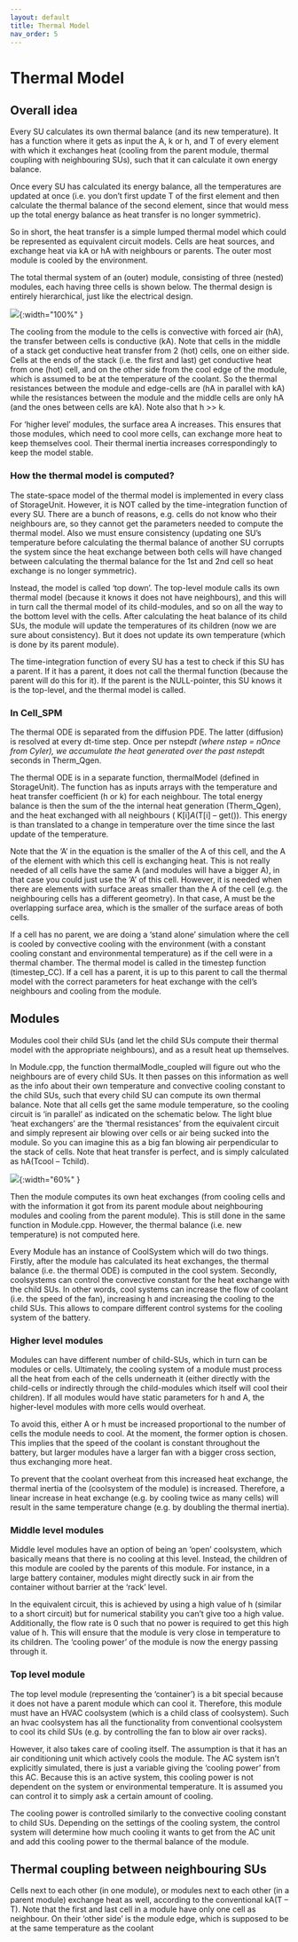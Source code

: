 ```yaml
---
layout: default
title: Thermal Model
nav_order: 5
---
```


# Thermal Model


## Overall idea

Every SU calculates its own thermal balance (and its new temperature). It has a function where it gets as input the A, k or h, and T of every element with which it exchanges heat (cooling from the parent module, thermal coupling with neighbouring SUs), such that it can calculate it own energy balance.

Once every SU has calculated its energy balance, all the temperatures are updated at once (i.e. you don’t first update T of the first element and then calculate the thermal balance of the second element, since that would mess up the total energy balance as heat transfer is no longer symmetric).

So in short, the heat transfer is a simple lumped thermal model which could be represented as equivalent circuit models. Cells are heat sources, and exchange heat via kA or hA with neighbours or parents. The outer most module is cooled by the environment.

The total thermal system of an (outer) module, consisting of three (nested) modules, each having three cells is shown below. The thermal design is entirely hierarchical, just like the electrical design.

![](img/thermal_equivalent.svg){:width="100%" }


The cooling from the module to the cells is convective with forced air (hA), the transfer between cells is conductive (kA). Note that cells in the middle of a stack get conductive heat transfer from 2 (hot) cells, one on either side. Cells at the ends of the stack (i.e. the first and last) get conductive heat from one (hot) cell, and on the other side from the cool edge of the module, which is assumed to be at the temperature of the coolant. So the thermal resistances between the module and edge-cells are (hA in parallel with kA) while the resistances between the module and the middle cells are only hA (and the ones between cells are kA). Note also that h >> k.

For ‘higher level’ modules, the surface area A increases. This ensures that those modules, which need to cool more cells, can exchange more heat to keep themselves cool. Their thermal inertia increases correspondingly to keep the model stable.

### How the thermal model is computed?

The state-space model of the thermal model is implemented in every class of StorageUnit. However, it is NOT called by the time-integration function of every SU. There are a bunch of reasons, e.g. cells do not know who their neighbours are, so they cannot get the parameters needed to compute the thermal model. Also we must ensure consistency (updating one SU’s temperature before calculating the thermal balance of another SU corrupts the system since the heat exchange between both cells will have changed between calculating the thermal balance for the 1st and 2nd cell so heat exchange is no longer symmetric).

Instead, the model is called ‘top down’. The top-level module calls its own thermal model (because it knows it does not have neighbours), and this will in turn call the thermal model of its child-modules, and so on all the way to the bottom level with the cells. After calculating the heat balance of its child SUs, the module will update the temperatures of its children (now we are sure about consistency). But it does not update its own temperature (which is done by its parent module).

The time-integration function of every SU has a test to check if this SU has a parent. If it has a parent, it does not call the thermal function (because the parent will do this for it). If the parent is the NULL-pointer, this SU knows it is the top-level, and the thermal model is called.

### In Cell_SPM

The thermal ODE is separated from the diffusion PDE. The latter (diffusion) is resolved at every dt-time step. Once per nstep*dt (where nstep = nOnce from Cyler), we accumulate the heat generated over the past nstep*dt seconds in Therm_Qgen.

The thermal ODE is in a separate function, thermalModel (defined in StorageUnit). The function has as inputs arrays with the temperature and heat transfer coefficient (h or k) for each neighbour. The total energy balance is then the sum of the the internal heat generation (Therm_Qgen), and the heat exchanged with all neighbours ( K[i]*A*(T[i] – get()). This energy is than translated to a change in temperature over the time since the last update of the temperature.

Note that the ‘A’ in the equation is the smaller of the A of this cell, and the A of the element with which this cell is exchanging heat. This is not really needed of all cells have the same A (and modules will have a bigger A), in that case you could just use the ‘A’ of this cell. However, it is needed when there are elements with surface areas smaller than the A of the cell (e.g. the neighbouring cells has a different geometry). In that case, A must be the overlapping surface area, which is the smaller of the surface areas of both cells.

If a cell has no parent, we are doing a ‘stand alone’ simulation where the cell is cooled by convective cooling with the environment (with a constant cooling constant and environmental temperature) as if the cell were in a thermal chamber. The thermal model is called in the timestep function (timestep_CC). If a cell has a parent, it is up to this parent to call the thermal model with the correct parameters for heat exchange with the cell’s neighbours and cooling from the module.

## Modules

Modules cool their child SUs (and let the child SUs compute their thermal model with the appropriate neighbours), and as a result heat up themselves.

In Module.cpp, the function thermalModle_coupled will figure out who the neighbours are of every child SUs. It then passes on this information as well as the info about their own temperature and convective cooling constant to the child SUs, such that every child SU can compute its own thermal balance. Note that all cells get the same module temperature, so the cooling circuit is ‘in parallel’ as indicated on the schematic below. The light blue ‘heat exchangers’ are the ‘thermal resistances’ from the equivalent circuit and simply represent air blowing over cells or air being sucked into the module. So you can imagine this as a big fan blowing air perpendicular to the stack of cells.
Note that heat transfer is perfect, and is simply calculated as hA(Tcool – Tchild).

![](img/modules.png){:width="60%" }

Then the module computes its own heat exchanges (from cooling cells and with the information it got from its parent module about neighbouring modules and cooling from the parent module). This is still done in the same function in Module.cpp. However, the thermal balance (i.e. new temperature) is not computed here.

Every Module has an instance of CoolSystem which will do two things. Firstly, after the module has calculated its heat exchanges, the thermal balance (i.e. the thermal ODE) is computed in the cool system. Secondly, coolsystems can control the convective constant for the heat exchange with the child SUs. In other words, cool systems can increase the flow of coolant (i.e. the speed of the fan), increasing h and increasing the cooling to the child SUs. This allows to compare different control systems for the cooling system of the battery.

### Higher level modules

Modules can have different number of child-SUs, which in turn can be modules or cells. Ultimately, the cooling system of a module must process all the heat from each of the cells underneath it (either directly with the child-cells or indirectly through the child-modules which itself will cool their children). If all modules would have static parameters for h and A, the higher-level modules with more cells would overheat.

To avoid this, either A or h must be increased proportional to the number of cells the module needs to cool. At the moment, the former option is chosen. This implies that the speed of the coolant is constant throughout the battery, but larger modules have a larger fan with a bigger cross section, thus exchanging more heat. 

To prevent that the coolant overheat from this increased heat exchange, the thermal inertia of the (coolsystem of the module) is increased. Therefore, a linear increase in heat exchange (e.g. by cooling twice as many cells) will result in the same temperature change (e.g. by doubling the thermal inertia).

### Middle level modules

Middle level modules have an option of being an ‘open’ coolsystem, which basically means that there is no cooling at this level. Instead, the children of this module are cooled by the parents of this module. For instance, in a large battery container, modules might directly suck in air from the container without barrier at the ‘rack’ level.

In the equivalent circuit, this is achieved by using a high value of h (similar to a short circuit) but for numerical stability you can’t give too a high value. Additionally, the flow rate is 0 such that no power is required to get this high value of h.
This will ensure that the module is very close in temperature to its children. The ‘cooling power’ of the module is now the energy passing through it.

### Top level module

The top level module (representing the ‘container’) is a bit special because it does not have a parent module which can cool it. Therefore, this module must have an HVAC coolsystem (which is a child class of coolsystem). Such an hvac coolsystem has all the functionality from conventional coolsystem to cool its child SUs (e.g. by controlling the fan to blow air over racks).

However, it also takes care of cooling itself. The assumption is that it has an air conditioning unit which actively cools the module. The AC system isn’t explicitly simulated, there is just a variable giving the ‘cooling power’ from this AC. Because this is an active system, this cooling power is not dependent on the system or environmental temperature. It is assumed you can control it to simply ask a certain amount of cooling.

The cooling power is controlled similarly to the convective cooling constant to child SUs. Depending on the settings of the cooling system, the control system will determine how much cooling it wants to get from the AC unit and add this cooling power to the thermal balance of the module.

## Thermal coupling between neighbouring SUs

Cells next to each other (in one module), or modules next to each other (in a parent module) exchange heat as well, according to the conventional kA(T – T). Note that the first and last cell in a module have only one cell as neighbour. On their ‘other side’ is the module edge, which is supposed to be at the same temperature as the coolant

